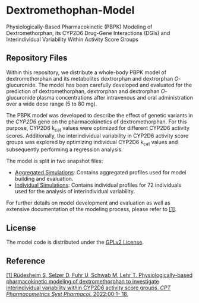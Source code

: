 # Dextromethophan-Model
Physiologically-Based Pharmacokinetic (PBPK) Modeling of Dextromethorphan, its CYP2D6 Drug-Gene Interactions (DGIs) and Interindividual Variability Within Activity Score Groups
## Repository Files 
Within this repository, we distribute a whole-body PBPK model of dextromethorphan and its metabolites dextrorphan and dextrorphan *O*-glucuronide. The model has been carefully developed and evaluated for the prediction of dextromethorphan, dextrorphan and dextrorphan *O*-glucuronide plasma concentrations after intravenous and oral administration over a wide dose range (5 to 80 mg).

The PBPK model was developed to describe the effect of genetic variants in the *CYP2D6* gene on the pharmacokinetics of dextromethorphan. For this purpose, CYP2D6 k<sub>cat</sub> values were optimized for different CYP2D6 activity scores. Additionally, the interindividual variability in CYP2D6 activity score groups was explored by optimizing individual CYP2D6 k<sub>cat</sub> values and subsequently performing a regression analysis.

The model is split in two snapshot files:
- [Aggregated Simulations](./dextromethorphan_aggregated_simulations.json): Contains aggregated profiles used for model building and evaluation.
- [Individual Simulations](./dextromethorphan_individual_simulations.json): Contains individual profiles for 72 individuals used for the analysis of interindividual variability. 

For further details on model development and evaluation as well as extensive documentation of the modeling process, please refer to [[1]](https://onlinelibrary.wiley.com/doi/10.1002/psp4.12776).


## License
The model code is distributed under the [GPLv2 License](https://github.com/Open-Systems-Pharmacology/Suite/blob/develop/LICENSE).

## Reference
[[1] Rüdesheim S, Selzer D, Fuhr U, Schwab M, Lehr T. Physiologically-based pharmacokinetic modeling of dextromethorphan to investigate interindividual variability within CYP2D6 activity score groups. *CPT Pharmacometrics Syst Pharmacol.* 2022;00:1- 18.](https://onlinelibrary.wiley.com/doi/10.1002/psp4.12776)
